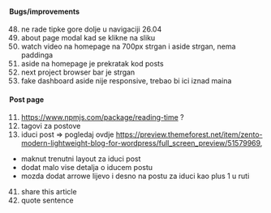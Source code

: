 #### Bugs/improvements

48. ne rade tipke gore dolje u navigaciji 26.04
1. about page modal kad se klikne na sliku
2. watch video na homepage na 700px strgan i aside strgan, nema paddinga
3. aside na homepage je prekratak kod posts
4. next project browser bar je strgan
5. fake dashboard aside nije responsive, trebao bi ici iznad maina

#### Post page

11. https://www.npmjs.com/package/reading-time ?
12. tagovi za postove
13. iduci post => pogledaj ovdje https://preview.themeforest.net/item/zento-modern-lightweight-blog-for-wordpress/full_screen_preview/51579969,

- maknut trenutni layout za iduci post
- dodat malo vise detalja o iducem postu
- mozda dodat arrowe lijevo i desno na postu za iduci kao plus 1 u ruti

41. share this article
42. quote sentence
